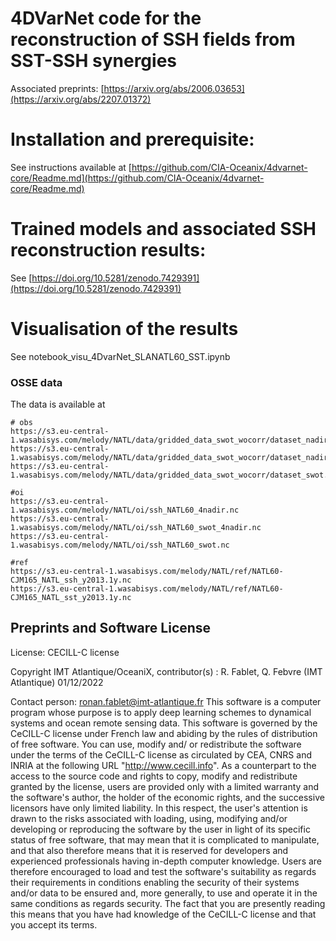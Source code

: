 # 4DVarNet code for the reconstruction of SSH fields from SST-SSH synergies
Associated preprints: [https://arxiv.org/abs/2006.03653](https://arxiv.org/abs/2207.01372)

# Installation and prerequisite:
See instructions available at [https://github.com/CIA-Oceanix/4dvarnet-core/Readme.md](https://github.com/CIA-Oceanix/4dvarnet-core/Readme.md)

# Trained models and associated SSH reconstruction results:
See [https://doi.org/10.5281/zenodo.7429391](https://doi.org/10.5281/zenodo.7429391)

# Visualisation of the results
See notebook_visu_4DvarNet_SLANATL60_SST.ipynb

### OSSE data
The data is available at
```
# obs
https://s3.eu-central-1.wasabisys.com/melody/NATL/data/gridded_data_swot_wocorr/dataset_nadir_0d_swot.nc
https://s3.eu-central-1.wasabisys.com/melody/NATL/data/gridded_data_swot_wocorr/dataset_nadir_0d.nc
https://s3.eu-central-1.wasabisys.com/melody/NATL/data/gridded_data_swot_wocorr/dataset_swot.nc

#oi
https://s3.eu-central-1.wasabisys.com/melody/NATL/oi/ssh_NATL60_4nadir.nc
https://s3.eu-central-1.wasabisys.com/melody/NATL/oi/ssh_NATL60_swot_4nadir.nc
https://s3.eu-central-1.wasabisys.com/melody/NATL/oi/ssh_NATL60_swot.nc

#ref
https://s3.eu-central-1.wasabisys.com/melody/NATL/ref/NATL60-CJM165_NATL_ssh_y2013.1y.nc
https://s3.eu-central-1.wasabisys.com/melody/NATL/ref/NATL60-CJM165_NATL_sst_y2013.1y.nc
```


## Preprints and Software License
License: CECILL-C license

Copyright IMT Atlantique/OceaniX, contributor(s) : R. Fablet, Q. Febvre (IMT Atlantique) 01/12/2022

Contact person: ronan.fablet@imt-atlantique.fr
This software is a computer program whose purpose is to apply deep learning
schemes to dynamical systems and ocean remote sensing data.
This software is governed by the CeCILL-C license under French law and
abiding by the rules of distribution of free software.  You can  use,
modify and/ or redistribute the software under the terms of the CeCILL-C
license as circulated by CEA, CNRS and INRIA at the following URL
"http://www.cecill.info".
As a counterpart to the access to the source code and  rights to copy,
modify and redistribute granted by the license, users are provided only
with a limited warranty  and the software's author,  the holder of the
economic rights,  and the successive licensors  have only  limited
liability.
In this respect, the user's attention is drawn to the risks associated
with loading,  using,  modifying and/or developing or reproducing the
software by the user in light of its specific status of free software,
that may mean  that it is complicated to manipulate,  and  that  also
therefore means  that it is reserved for developers  and  experienced
professionals having in-depth computer knowledge. Users are therefore
encouraged to load and test the software's suitability as regards their
requirements in conditions enabling the security of their systems and/or
data to be ensured and,  more generally, to use and operate it in the
same conditions as regards security.
The fact that you are presently reading this means that you have had
knowledge of the CeCILL-C license and that you accept its terms.
